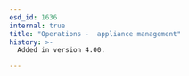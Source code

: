 ```yaml
---
esd_id: 1636
internal: true
title: "Operations -  appliance management"
history: >-
  Added in version 4.00.

---
```




